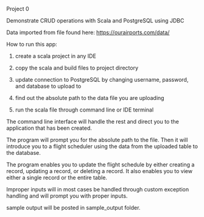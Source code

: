 Project 0

Demonstrate CRUD operations with Scala and PostgreSQL using JDBC

Data imported from file found here: https://ourairports.com/data/

How to run this app:

1. create a scala project in any IDE

2. copy the scala and build files to project directory

3. update connection to PostgreSQL by changing username, password, and database to upload to

4. find out the absolute path to the data file you are uploading

5. run the scala file through command line or IDE terminal

The command line interface will handle the rest and direct you to the application that has been created.

The program will prompt you for the absolute path to the file. Then it will introduce you to a flight scheduler using the data
from the uploaded table to the database.

The program enables you to update the flight schedule by either creating a record, updating a record, or deleting a record.
It also enables you to view either a single record or the entire table.

Improper inputs will in most cases be handled through custom exception handling and will prompt you with proper inputs.

sample output will be posted in sample_output folder.
